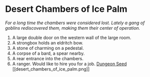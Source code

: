 # Desert Chambers of Ice Palm 

*For a long time the chambers were considered lost. Lately a gang of goblins rediscovered them, making them their center of operation.*
1. A large double door on the western wall of the large room.
2. A strongbox holds an eldritch bow.
3. A stone of charming on a pedestal.
4. A corpse of a bard, a spear nearby.
5. A rear entrance into the chambers.
6. A ranger. Would like to hire you for a job.
[Dungeon Seed](https://watabou.github.io/one-page-dungeon/?seed=594658603) [[desert_chambers_of_ice_palm.png]]